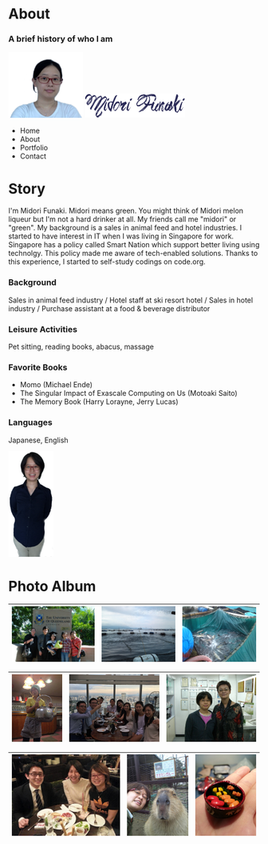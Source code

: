# About
### A brief history of who I am

<img src="./images_aboutMe/stickyHeaderPhoto.png" width="150px">
<img src="./images_aboutMe/webLogoName.png" width=200px">

- Home
- About
- Portfolio
- Contact

# Story
I'm Midori Funaki. Midori means green.
You might think of Midori melon liqueur but I'm not a hard drinker at all.
My friends call me "midori" or "green".
My background is a sales in animal feed and hotel industries.
I started to have interest in IT when I was living in Singapore for work.
Singapore has a policy called Smart Nation which support better living using technolgy.
This policy made me aware of tech-enabled solutions.
Thanks to this experience, I started to self-study codings on code.org.

### Background
Sales in animal feed industry / 
Hotel staff at ski resort hotel / 
Sales in hotel industry / 
Purchase assistant at a food & beverage distributor

### Leisure Activities
Pet sitting, reading books, abacus, massage

### Favorite Books
- Momo (Michael Ende)
- The Singular Impact of Exascale Computing on Us (Motoaki Saito)
- The Memory Book (Harry Lorayne, Jerry Lucas)

### Languages
Japanese, English

<img src="./images_aboutMe/introPhoto.png" width="90px">

# Photo Album
|![](./images_aboutMe/2010uniGrad.jpg)| ![](./images_aboutMe/2011feedingFish.jpg)|![](./images_aboutMe/2011weightingFish.jpg)|
|---|---|---|

|![](./images_aboutMe/2015hotelStaff.jpg)| ![](./images_aboutMe/2015singapore.jpg)|![](./images_aboutMe/2009massageTeacher.jpg)|
|---|---|---|

|![](./images_aboutMe/2011withBronSis.jpg)| ![](./images_aboutMe/2011withCapybarra.jpg)|![](./images_aboutMe/2016miniSushi.jpg)|
|---|---|---|
